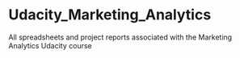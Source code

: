# Udacity_Marketing_Analytics
 
 All spreadsheets and project reports associated with the Marketing Analytics Udacity course


